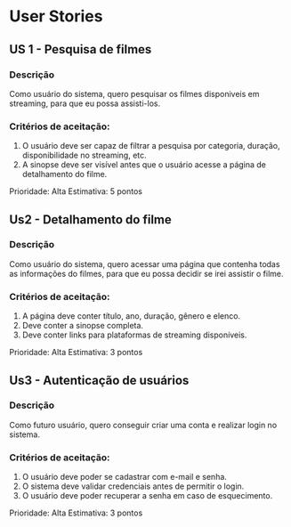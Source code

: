 # User Stories

## US 1 - Pesquisa de filmes

### Descrição
Como usuário do sistema, quero pesquisar os filmes disponiveis em streaming, para que eu possa assisti-los.

###	Critérios de aceitação:
1. O usuário deve ser capaz de filtrar a pesquisa por categoria, duração, disponibilidade no streaming, etc.
2. A sinopse deve ser visível antes que o usuário acesse a página de detalhamento do filme.

Prioridade: Alta
Estimativa: 5 pontos


## Us2 - Detalhamento do filme

### Descrição
Como usuário do sistema, quero acessar uma página que contenha todas as informações do filmes, para que eu possa decidir se irei assistir o filme.

### Critérios de aceitação:
1. A página deve conter título, ano, duração, gênero e elenco.
2. Deve conter a sinopse completa.
3. Deve conter links para plataformas de streaming disponíveis.

Prioridade: Alta
Estimativa: 3 pontos
 
## Us3 - Autenticação de usuários
### Descrição
Como futuro usuário, quero conseguir criar uma conta e realizar login no sistema.

### Critérios de aceitação:
1. O usuário deve poder se cadastrar com e-mail e senha.
2. O sistema deve validar credenciais antes de permitir o login.
3. O usuário deve poder recuperar a senha em caso de esquecimento.

Prioridade: Alta
Estimativa: 3 pontos